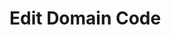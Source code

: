 # Edit Domain Code

<script>
  import {visit, Parser, JavaScript, match, debugPrint} from 'src/client/tree-sitter.js';
  import { ChawatheScriptGenerator} from 'src/client/domain-code/chawathe-script-generator.js';
  import {treesitterVisit, parseQuery, DomainObject, TreeSitterDomainObject, LetSmilyReplacementDomainObject, ConstSmilyReplacementDomainObject} from 'src/client/domain-code.js';


  let editor1 = await (<lively-code-mirror style="display:inline-block; width: 400px; height: 200px; border: 1px solid gray"></lively-code-mirror>)
  let editor2 = await (<lively-code-mirror style="display:inline-block; width: 400px; height: 200px; border: 1px solid gray"></lively-code-mirror>)


  var parser = new Parser();
  parser.setLanguage(JavaScript);
  var list = <ul></ul>

  // editor1.value =  `let a = 3 + 4`   
  editor1.value =  `var a = 3\nl`   
  // editor2.value = `let a = 3 + 4\na++`      
  editor2.value = `var a = 3`      

  editor1.editor.on("change", (() => update()).debounce(500));
  editor2.editor.on("change", (() => update()).debounce(500));

  
  async function update() {
      let sourceOriginal =   editor1.value
      let sourceNew =   editor2.value
      
      let root = TreeSitterDomainObject.fromSource(sourceOriginal)
      
      
      // editDiv.innerHTML = JSON.stringify(edit, undefined, 2)
      domain1.innerHTML = "DOMAIN1\n" + root.debugPrint()
      
      try {
        DomainObject.edit(root, sourceNew, undefined, {
          newAST(ast) {
            newtree.innerHTML = "TREESITTER2\n" + debugPrint(ast.rootNode)
          },
          actions(list) {
            actions.innerHTML = Array.from(list).map(ea => ea.type + " pos: " + ea.pos + " node: " + ea.node.type + " " + ea.node.id +
                " parent: " + (ea.parent && (ea.parent.type + " " + ea.parent.id))).join("\n")
          },
          log(s) {
            logList.appendChild(<div>{s}</div>)
          }
          
        })
        domain2.innerHTML = "DOMAIN2\n" + root.debugPrint()
      } catch(e) {
        domain2.innerHTML = ""
        domain2.appendChild(await (<lively-error>{e}</lively-error>))
      }
      
  }
  
  
  let actions = <div style="white-space:pre;font-family:monospace"></div>
  let domain1 = <div style="white-space:pre;font-family:monospace;display:inline-block;border:1px solid gray"></div>
  let domain2 = <div style="white-space:pre;font-family:monospace;display:inline-block;border:1px solid gray"></div>
  let newtree = <div style="white-space:pre;font-family:monospace;display:inline-block;border:1px solid gray"></div>
  let logList = <div style="white-space:pre;font-family:monospace;border:1px solid gray"></div>
  
  let pane = <div>
    {editor1}{editor2}
    {actions}
    {domain1}{newtree}{domain2}
    {logList}
  </div>
  
  update()
  
  pane
</script>